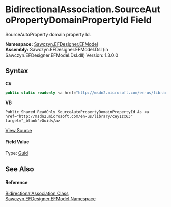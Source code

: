 # BidirectionalAssociation.SourceAutoPropertyDomainPropertyId Field
 

SourceAutoProperty domain property Id.

**Namespace:**&nbsp;<a href="N_Sawczyn_EFDesigner_EFModel">Sawczyn.EFDesigner.EFModel</a><br />**Assembly:**&nbsp;Sawczyn.EFDesigner.EFModel.Dsl (in Sawczyn.EFDesigner.EFModel.Dsl.dll) Version: 1.3.0.0

## Syntax

**C#**<br />
``` C#
public static readonly <a href="http://msdn2.microsoft.com/en-us/library/cey1zx63" target="_blank">Guid</a> SourceAutoPropertyDomainPropertyId
```

**VB**<br />
``` VB
Public Shared ReadOnly SourceAutoPropertyDomainPropertyId As <a href="http://msdn2.microsoft.com/en-us/library/cey1zx63" target="_blank">Guid</a>
```

<a href="https://github.com/msawczyn/EFDesigner/tree/master/src/Dsl/GeneratedCode/DomainRelationships.cs" title="View the source code">View Source</a><br />

#### Field Value
Type: <a href="http://msdn2.microsoft.com/en-us/library/cey1zx63" target="_blank">Guid</a>

## See Also


#### Reference
<a href="T_Sawczyn_EFDesigner_EFModel_BidirectionalAssociation">BidirectionalAssociation Class</a><br /><a href="N_Sawczyn_EFDesigner_EFModel">Sawczyn.EFDesigner.EFModel Namespace</a><br />